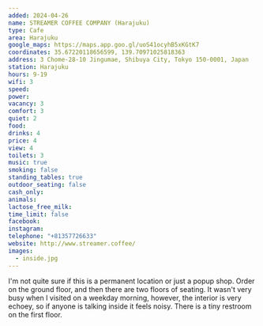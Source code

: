 ```yaml
---
added: 2024-04-26
name: STREAMER COFFEE COMPANY (Harajuku)
type: Cafe
area: Harajuku
google_maps: https://maps.app.goo.gl/uoS41ocyhB5xKGtK7
coordinates: 35.67220118656599, 139.70971025818363
address: 3 Chome-28-10 Jingumae, Shibuya City, Tokyo 150-0001, Japan
station: Harajuku
hours: 9-19
wifi: 3
speed: 
power: 
vacancy: 3
comfort: 3
quiet: 2
food: 
drinks: 4
price: 4
view: 4
toilets: 3
music: true
smoking: false
standing_tables: true
outdoor_seating: false
cash_only: 
animals: 
lactose_free_milk: 
time_limit: false
facebook: 
instagram: 
telephone: "+81357726633"
website: http://www.streamer.coffee/
images:
  - inside.jpg
---
```


I'm not quite sure if this is a permanent location or just a popup shop. Order on the ground floor, and then there are two floors of seating. It wasn't very busy when I visited on a weekday morning, however, the interior is very echoey, so if anyone is talking inside it feels noisy. There is a tiny restroom on the first floor.
